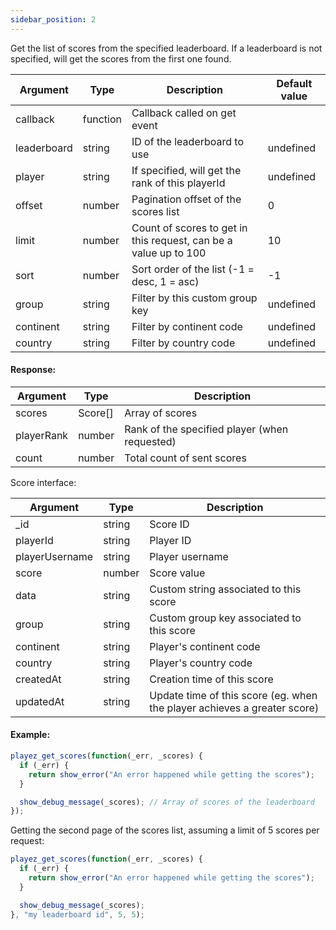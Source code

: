 ```yaml
---
sidebar_position: 2
---
```


Get the list of scores from the specified leaderboard. If a leaderboard is not specified, will get the scores from the first one found.

| Argument | Type | Description | Default value
| --- | --- | --- | --- |
| callback | function | Callback called on get event | 
| leaderboard | string | ID of the leaderboard to use | undefined |
| player | string | If specified, will get the rank of this playerId | undefined |
| offset | number | Pagination offset of the scores list | 0 |
| limit | number | Count of scores to get in this request, can be a value up to 100 | 10 |
| sort | number | Sort order of the list (-1 = desc, 1 = asc) | -1 |
| group | string | Filter by this custom group key | undefined |
| continent | string | Filter by continent code | undefined
| country | string | Filter by country code | undefined

#### Response:

| Argument | Type | Description |
| --- | --- | --- |
| scores | Score[] | Array of scores | 
| playerRank | number | Rank of the specified player (when requested) |
| count | number | Total count of sent scores |

Score interface:

| Argument | Type | Description |
| --- | --- | --- |
| _id | string | Score ID | 
| playerId | string | Player ID |
| playerUsername | string | Player username |
| score | number | Score value | 
| data | string | Custom string associated to this score |
| group | string | Custom group key associated to this score |
| continent | string | Player's continent code |
| country | string | Player's country code |
| createdAt | string | Creation time of this score |
| updatedAt | string | Update time of this score (eg. when the player achieves a greater score) |

#### Example:

```js
playez_get_scores(function(_err, _scores) {
  if (_err) {
    return show_error("An error happened while getting the scores");
  }

  show_debug_message(_scores); // Array of scores of the leaderboard
});
```

Getting the second page of the scores list, assuming a limit of 5 scores per request:

```js
playez_get_scores(function(_err, _scores) {
  if (_err) {
    return show_error("An error happened while getting the scores");
  }

  show_debug_message(_scores);
}, "my leaderboard id", 5, 5);
```

